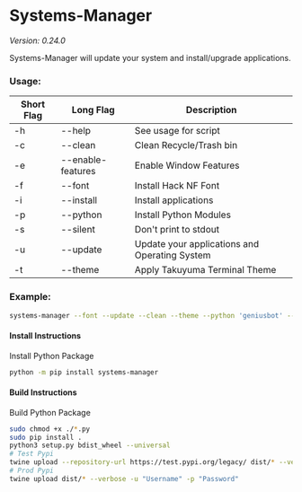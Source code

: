 # Systems-Manager
*Version: 0.24.0*

Systems-Manager will update your system and install/upgrade applications.

### Usage:
| Short Flag | Long Flag         | Description                                   |
|------------|-------------------|-----------------------------------------------|
| -h         | --help            | See usage for script                          | 
| -c         | --clean           | Clean Recycle/Trash bin                       | 
| -e         | --enable-features | Enable Window Features                        | 
| -f         | --font            | Install Hack NF Font                          | 
| -i         | --install         | Install applications                          | 
| -p         | --python          | Install Python Modules                        | 
| -s         | --silent          | Don't print to stdout                         | 
| -u         | --update          | Update your applications and Operating System | 
| -t         | --theme           | Apply Takuyuma Terminal Theme                 | 

### Example:
```bash
systems-manager --font --update --clean --theme --python 'geniusbot' --install 'python3'
```

#### Install Instructions
Install Python Package

```bash
python -m pip install systems-manager
```

#### Build Instructions
Build Python Package

```bash
sudo chmod +x ./*.py
sudo pip install .
python3 setup.py bdist_wheel --universal
# Test Pypi
twine upload --repository-url https://test.pypi.org/legacy/ dist/* --verbose -u "Username" -p "Password"
# Prod Pypi
twine upload dist/* --verbose -u "Username" -p "Password"
```
